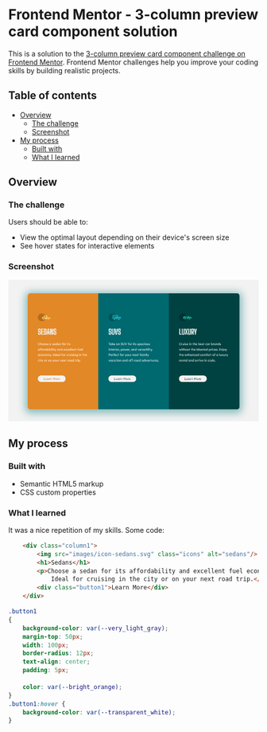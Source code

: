 # Frontend Mentor - 3-column preview card component solution

This is a solution to the [3-column preview card component challenge on Frontend Mentor](https://www.frontendmentor.io/challenges/3column-preview-card-component-pH92eAR2-). Frontend Mentor challenges help you improve your coding skills by building realistic projects. 

## Table of contents

- [Overview](#overview)
  - [The challenge](#the-challenge)
  - [Screenshot](#screenshot)
- [My process](#my-process)
  - [Built with](#built-with)
  - [What I learned](#what-i-learned)

## Overview

### The challenge

Users should be able to:

- View the optimal layout depending on their device's screen size
- See hover states for interactive elements

### Screenshot

![](./images/screenshot.png)

## My process

### Built with

- Semantic HTML5 markup
- CSS custom properties

### What I learned

It was a nice repetition of my skills.
Some code:

```html
    <div class="column1">
        <img src="images/icon-sedans.svg" class="icons" alt="sedans"/>
        <h1>Sedans</h1>
        <p>Choose a sedan for its affordability and excellent fuel economy. 
            Ideal for cruising in the city or on your next road trip.</p>
        <div class="button1">Learn More</div>
    </div>
```
```css
.button1
{
    background-color: var(--very_light_gray);
    margin-top: 50px;
    width: 100px;
    border-radius: 12px;
    text-align: center;
    padding: 5px;

    color: var(--bright_orange);
}
.button1:hover {
    background-color: var(--transparent_white);
}
```
